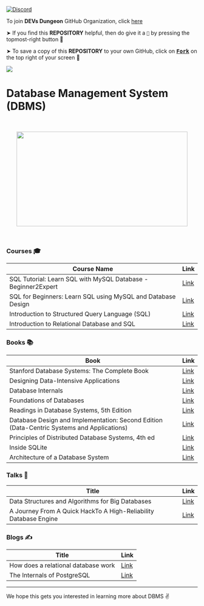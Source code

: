 [![Discord](https://img.shields.io/discord/865937470118297640.svg?logo=discord&colorB=5865F2)](https://discord.gg/ceMXzhfaka)

To join **DEVs Dungeon** GitHub Organization, click [here](https://github.com/Devs-Dungeon/support/issues/new?assignees=&labels=invite+me+to+the+organisation&template=invitation.yml&title=Please+invite+me+to+the+GitHub+Community+Organization)

➤ If you find this **REPOSITORY** helpful, then do give it a `🌟` by pressing the topmost-right button 🤗

➤ To save a copy of this **REPOSITORY** to your own GitHub, click on <a href="https://github.com/Devs-Dungeon/Resources/edit/main/README.md"><kbd><b>Fork</b></kbd></a> on the top right of your screen 🤗

![](https://user-images.githubusercontent.com/73097560/115834477-dbab4500-a447-11eb-908a-139a6edaec5c.gif)

# Database Management System (DBMS)
<br>
<p align="center"><img src="https://blog.paessler.com/hubfs/considerations-when-choosing-database-management-system.png" height="250" width="450"></p>
<br>

### Courses 🎓

| Course Name                                                  |  Link                                                                                            |
|--------------------------------------------------------------|--------------------------------------------------------------------------------------------------|
| SQL Tutorial: Learn SQL with MySQL Database -Beginner2Expert | [Link](https://www.udemy.com/course/sql-tutorial-learn-sql-with-mysql-database-beginner2expert/) |
| SQL for Beginners: Learn SQL using MySQL and Database Design | [Link](https://www.udemy.com/course/sql-for-beginners-course/)                                   |
| Introduction to Structured Query Language (SQL)              | [Link](https://www.coursera.org/learn/intro-sql)                                                 |
| Introduction to Relational Database and SQL                  | [Link](https://www.coursera.org/projects/introduction-to-relational-database-and-sql)            |

### Books 📚
| Book                                                                                       | Link                                                                            |
|--------------------------------------------------------------------------------------------|---------------------------------------------------------------------------------|
| Stanford Database Systems: The Complete Book                                               | [Link](http://infolab.stanford.edu/~ullman/dscb.html)                           |
| Designing Data-Intensive Applications                                                      | [Link](http://shop.oreilly.com/product/0636920032175.do)                        |
| Database Internals                                                                         | [Link](https://www.oreilly.com/library/view/database-internals/9781492040330/)  |
| Foundations of Databases                                                                   | [Link](http://webdam.inria.fr/Alice/)                                           |
| Readings in Database Systems, 5th Edition                                                  | [Link](http://www.redbook.io/)                                                  |
| Database Design and Implementation: Second Edition (Data-Centric Systems and Applications) | [Link](https://www.amazon.com/dp/3030338355)                                    |
| Principles of Distributed Database Systems, 4th ed                                         | [Link](https://www.amazon.com/dp/3030262529)                                    |
| Inside SQLite                                                                              | [Link](https://books.google.com/books/about/Inside_SQLite.html?id=QoxUx8GOjKMC) |
| Architecture of a Database System                                                          | [Link](https://dsf.berkeley.edu/papers/fntdb07-architecture.pdf)                |

### Talks 📣

| Title                                                            | Link                                                                            |
|------------------------------------------------------------------|---------------------------------------------------------------------------------|
| Data Structures and Algorithms for Big Databases                 | [Link](https://people.csail.mit.edu/bradley/BenderKuszmaul-tutorial-xldb12.pdf) |
| A Journey From A Quick HackTo A High-Reliability Database Engine | [Link](https://www.sqlite.org/talks/wroclaw-20090310.pdf)                       |

### Blogs ✍️

| Title                               | Link                                              |
|-------------------------------------|---------------------------------------------------|
| How does a relational database work | [Link](http://coding-geek.com/how-databases-work) |
| The Internals of PostgreSQL         | [Link](http://www.interdb.jp/pg/index.html)       |

___

We hope this gets you interested in learning more about DBMS ✌️
